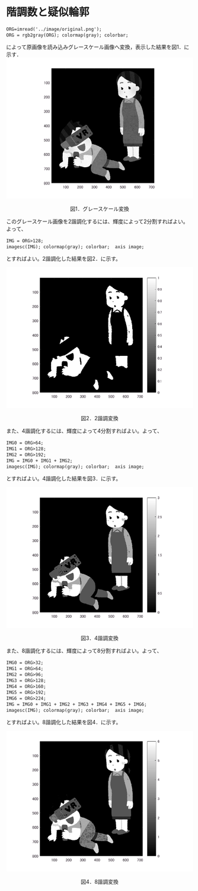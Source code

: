 # 階調数と疑似輪郭

```
ORG=imread('../image/original.png');
ORG = rgb2gray(ORG); colormap(gray); colorbar;
```
によって原画像を読み込みグレースケール画像へ変換，表示した結果を図1．に示す．
![alt](/image/2-1.png)
<p align="center">図1．グレースケール変換</p>

このグレースケール画像を2諧調化するには、輝度によって2分割すればよい。よって、
```
IMG = ORG>128;
imagesc(IMG); colormap(gray); colorbar;  axis image;
```
とすればよい。2諧調化した結果を図2．に示す。

![alt](/image/2-2.png)
<p align="center">図2．2諧調変換</p>

また、4諧調化するには、輝度によって4分割すればよい。よって、
```
IMG0 = ORG>64;
IMG1 = ORG>128;
IMG2 = ORG>192;
IMG = IMG0 + IMG1 + IMG2;
imagesc(IMG); colormap(gray); colorbar;  axis image;
```
とすればよい。4諧調化した結果を図3．に示す。

![alt](/image/2-3.png)
<p align="center">図3．4諧調変換</p>

また、8諧調化するには、輝度によって8分割すればよい。よって、
```
IMG0 = ORG>32;
IMG1 = ORG>64;
IMG2 = ORG>96;
IMG3 = ORG>128;
IMG4 = ORG>160;
IMG5 = ORG>192;
IMG6 = ORG>224;
IMG = IMG0 + IMG1 + IMG2 + IMG3 + IMG4 + IMG5 + IMG6;
imagesc(IMG); colormap(gray); colorbar;  axis image;
```
とすればよい。8諧調化した結果を図4．に示す。

![alt](/image/2-4.png)
<p align="center">図4．8諧調変換</p>
